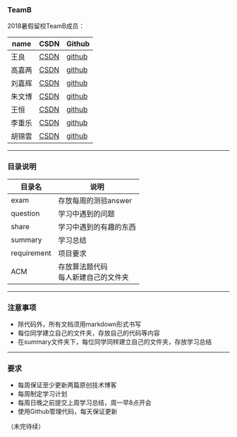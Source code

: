 ### TeamB

2018暑假留校TeamB成员：

name | CSDN | Github
--- | --- | ---
王良 | [CSDN](http://blog.csdn.net/liushall) | [github](https://github.com/niliushall)
高嘉两 | [CSDN](https://blog.csdn.net/aLiegjln) | [github](https://github.com/aliegjln)
刘嘉辉 |[CSDN](https://blog.csdn.net/Holy_666) | [github](https://github.com/H00ly666)
朱文博 | [CSDN](https://blog.csdn.net/weixin_42250655) | [github](https://github.com/zhuwenboa)
王恒 | [CSDN](https://blog.csdn.net/wobushimotou) | [github](https://github.com/wobushimotou)
李重乐 | [CSDN](https://blog.csdn.net/lalala323) | [github](https://github.com/lalahaha323)
胡锦雲 | [CSDN](https://blog.csdn.net/kkkkde) | [github](https://github.com/okokme)

-------

### 目录说明
目录名 | 说明
--- | ---
exam | 存放每周的测验answer
question | 学习中遇到的问题
share | 学习中遇到的有趣的东西
summary | 学习总结
requirement | 项目要求
ACM | 存放算法题代码<br>每人新建自己的文件夹

---------

### 注意事项

- 除代码外，所有文档须用markdown形式书写
- 每位同学建立自己的文件夹，存放自己的代码等内容
- 在summary文件夹下，每位同学同样建立自己的文件夹，存放学习总结

--------

### 要求

- 每周保证至少更新两篇原创技术博客
- 每周制定学习计划
- 每周日晚之前提交上周学习总结，周一早8点开会
- 使用Github管理代码，每天保证更新


（未完待续）
